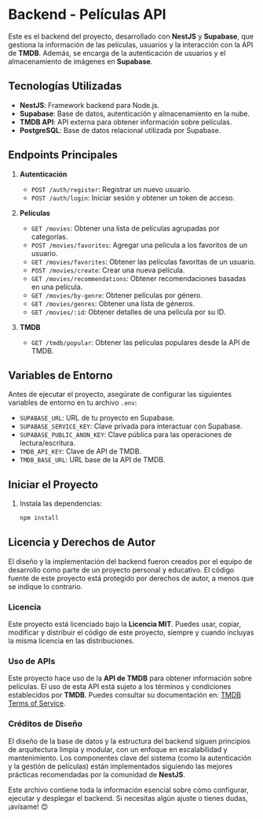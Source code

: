 # Backend - Películas API

Este es el backend del proyecto, desarrollado con **NestJS** y **Supabase**, que gestiona la información de las películas, usuarios y la interacción con la API de **TMDB**. Además, se encarga de la autenticación de usuarios y el almacenamiento de imágenes en **Supabase**.

## **Tecnologías Utilizadas**
- **NestJS**: Framework backend para Node.js.
- **Supabase**: Base de datos, autenticación y almacenamiento en la nube.
- **TMDB API**: API externa para obtener información sobre películas.
- **PostgreSQL**: Base de datos relacional utilizada por Supabase.

## **Endpoints Principales**
1. **Autenticación**
   - `POST /auth/register`: Registrar un nuevo usuario.
   - `POST /auth/login`: Iniciar sesión y obtener un token de acceso.

2. **Películas**
   - `GET /movies`: Obtener una lista de películas agrupadas por categorías.
   - `POST /movies/favorites`: Agregar una película a los favoritos de un usuario.
   - `GET /movies/favorites`: Obtener las películas favoritas de un usuario.
   - `POST /movies/create`: Crear una nueva película.
   - `GET /movies/recommendations`: Obtener recomendaciones basadas en una película.
   - `GET /movies/by-genre`: Obtener películas por género.
   - `GET /movies/genres`: Obtener una lista de géneros.
   - `GET /movies/:id`: Obtener detalles de una película por su ID.

3. **TMDB**
   - `GET /tmdb/popular`: Obtener las películas populares desde la API de TMDB.

## **Variables de Entorno**
Antes de ejecutar el proyecto, asegúrate de configurar las siguientes variables de entorno en tu archivo `.env`:
- `SUPABASE_URL`: URL de tu proyecto en Supabase.
- `SUPABASE_SERVICE_KEY`: Clave privada para interactuar con Supabase.
- `SUPABASE_PUBLIC_ANON_KEY`: Clave pública para las operaciones de lectura/escritura.
- `TMDB_API_KEY`: Clave de API de TMDB.
- `TMDB_BASE_URL`: URL base de la API de TMDB.

## **Iniciar el Proyecto**
1. Instala las dependencias:
   ```bash
   npm install

## **Licencia y Derechos de Autor**

El diseño y la implementación del backend fueron creados por el equipo de desarrollo como parte de un proyecto personal y educativo. El código fuente de este proyecto está protegido por derechos de autor, a menos que se indique lo contrario.

### **Licencia**
Este proyecto está licenciado bajo la **Licencia MIT**. Puedes usar, copiar, modificar y distribuir el código de este proyecto, siempre y cuando incluyas la misma licencia en las distribuciones.

### **Uso de APIs**
Este proyecto hace uso de la **API de TMDB** para obtener información sobre películas. El uso de esta API está sujeto a los términos y condiciones establecidos por **TMDB**. Puedes consultar su documentación en: [TMDB Terms of Service](https://www.themoviedb.org/terms-of-use).

### **Créditos de Diseño**
El diseño de la base de datos y la estructura del backend siguen principios de arquitectura limpia y modular, con un enfoque en escalabilidad y mantenimiento. Los componentes clave del sistema (como la autenticación y la gestión de películas) están implementados siguiendo las mejores prácticas recomendadas por la comunidad de **NestJS**.


Este archivo contiene toda la información esencial sobre cómo configurar, ejecutar y desplegar el backend. Si necesitas algún ajuste o tienes dudas, ¡avísame! 😊

